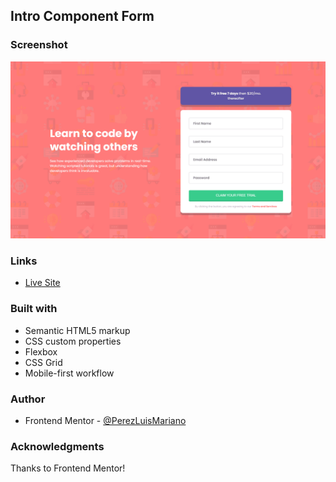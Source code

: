 ## Intro Component Form

### Screenshot
![version-desk](design/desk-version.png)


### Links
- [Live Site ](https://perezluismariano.github.io/012FM_IntroComponentForm/)

### Built with
- Semantic HTML5 markup
- CSS custom properties
- Flexbox
- CSS Grid
- Mobile-first workflow

### Author
- Frontend Mentor - [@PerezLuisMariano](https://www.frontendmentor.io/profile/PerezLuisMariano)

### Acknowledgments
Thanks to Frontend Mentor!
